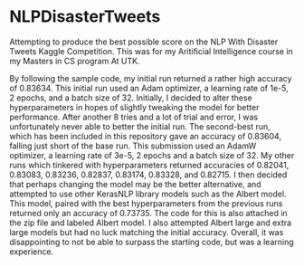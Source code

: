 # NLPDisasterTweets
Attempting to produce the best possible score on the NLP With Disaster Tweets Kaggle Competition.
This was for my Aritificial Intelligence course in my Masters in CS program At UTK.

By following the sample code, my initial run returned a rather high accuracy of
0.83634. This initial run used an Adam optimizer, a learning rate of 1e-5, 2 epochs, and a
batch size of 32. Initially, I decided to alter these hyperparameters in hopes of slightly
tweaking the model for better performance. After another 8 tries and a lot of trial and error,
I was unfortunately never able to better the initial run. The second-best run, which has
been included in this repository gave an accuracy of 0.83604, falling just short of the base
run. This submission used an AdamW optimizer, a learning rate of 3e-5, 2 epochs and a
batch size of 32. My other runs which tinkered with hyperparameters returned accuracies
of 0.82041, 0.83083, 0.83236, 0.82837, 0.83174, 0.83328, and 0.82715.
I then decided that perhaps changing the model may be the better alternative,
and attempted to use other KerasNLP library models such as the Albert model. This model,
paired with the best hyperparameters from the previous runs returned only an accuracy of
0.73735. The code for this is also attached in the zip file and labeled Albert model. I also
attempted Albert large and extra large models but had no luck matching the initial
accuracy. Overall, it was disappointing to not be able to surpass the starting code, but was
a learning experience.
